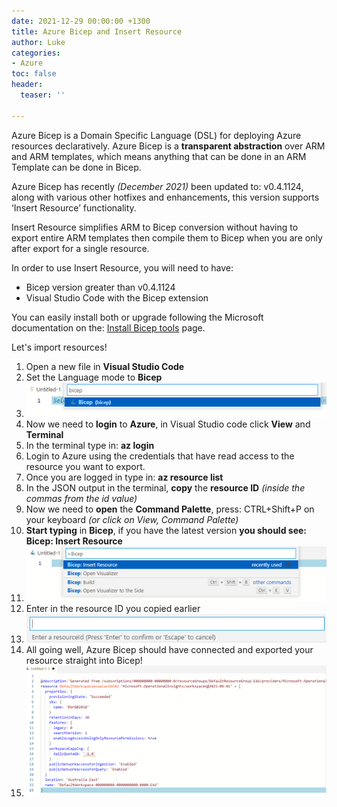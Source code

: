 ```yaml
---
date: 2021-12-29 00:00:00 +1300
title: Azure Bicep and Insert Resource
author: Luke
categories:
- Azure
toc: false
header:
  teaser: ''

---
```

Azure Bicep is a Domain Specific Language (DSL) for deploying Azure resources declaratively. Azure Bicep is a **transparent abstraction** over ARM and ARM templates, which means anything that can be done in an ARM Template can be done in Bicep.

Azure Bicep has recently _(December 2021)_ been updated to: v0.4.1124, along with various other hotfixes and enhancements, this version supports ‘Insert Resource’ functionality.

Insert Resource simplifies ARM to Bicep conversion without having to export entire ARM templates then compile them to Bicep when you are only after export for a single resource.

In order to use Insert Resource, you will need to have:

* Bicep version greater than v0.4.1124
* Visual Studio Code with the Bicep extension

You can easily install both or upgrade following the Microsoft documentation on the: [Install Bicep tools](https://docs.microsoft.com/en-us/azure/azure-resource-manager/bicep/install) page.

Let's import resources!

 1. Open a new file in **Visual Studio Code**
 2. Set the Language mode to **Bicep**
 3. ![Visual Studio Code - Bicep](/uploads/bicep.png "Visual Studio Code - Bicep")
 4. Now we need to **login** to **Azure**, in Visual Studio code click **View** and **Terminal**
 5. In the terminal type in: **az login**
 6. Login to Azure using the credentials that have read access to the resource you want to export.
 7. Once you are logged in type in: **az resource list**
 8. In the JSON output in the terminal, **copy** the **resource ID** _(inside the commas from the id value)_
 9. Now we need to **open** the **Command Palette**, press: CTRL+Shift+P on your keyboard _(or click on View, Command Palette)_
10. **Start typing** in **Bicep**, if you have the latest version **you should see: Bicep: Insert Resource**
11. ![Azure Bicep - Insert Resource](/uploads/bicepinsertresource.png "Azure Bicep - Insert Resource")
12. Enter in the resource ID you copied earlier
13. ![](/uploads/bicepinsertresourceenterresourceid.png)
14. All going well, Azure Bicep should have connected and exported your resource straight into Bicep!
15. ![](/uploads/bicepinsertedresource.png)